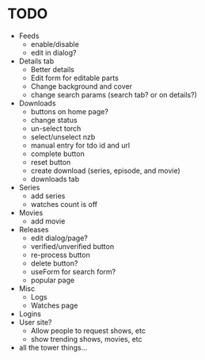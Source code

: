 # TODO

* Feeds
  * enable/disable
  * edit in dialog?
* Details tab
  * Better details
  * Edit form for editable parts
  * Change background and cover
  * change search params (search tab? or on details?)
* Downloads
  * buttons on home page?
  * change status
  * un-select torch
  * select/unselect nzb
  * manual entry for tdo id and url
  * complete button
  * reset button
  * create download (series, episode, and movie)
  * downloads tab
* Series
  * add series
  * watches count is off
* Movies
  * add movie
* Releases
  * edit dialog/page?
  * verified/unverified button
  * re-process button
  * delete button?
  * useForm for search form?
  * popular page
* Misc
  * Logs
  * Watches page
* Logins
* User site?
    * Allow people to request shows, etc
    * show trending shows, movies, etc
* all the tower things...
